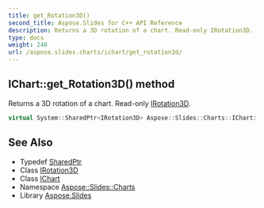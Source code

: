 ```yaml
---
title: get_Rotation3D()
second_title: Aspose.Slides for C++ API Reference
description: Returns a 3D rotation of a chart. Read-only IRotation3D.
type: docs
weight: 248
url: /aspose.slides.charts/ichart/get_rotation3d/
---
```

## IChart::get_Rotation3D() method


Returns a 3D rotation of a chart. Read-only [IRotation3D](../../irotation3d/).

```cpp
virtual System::SharedPtr<IRotation3D> Aspose::Slides::Charts::IChart::get_Rotation3D()=0
```

## See Also

* Typedef [SharedPtr](../../../system/sharedptr/)
* Class [IRotation3D](../../irotation3d/)
* Class [IChart](../)
* Namespace [Aspose::Slides::Charts](../../)
* Library [Aspose.Slides](../../../)